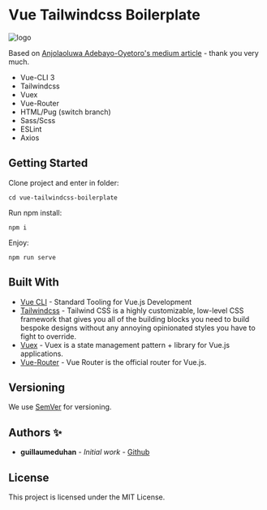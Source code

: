 # Vue Tailwindcss Boilerplate

![logo](https://repository-images.githubusercontent.com/257075150/ef90f980-827d-11ea-97bc-50246ce5a028)

Based on [Anjolaoluwa Adebayo-Oyetoro's medium article](https://medium.com/backticks-tildes/how-to-configure-your-vue-js-app-to-use-tailwind-css-a6f95d06e1c7) - thank you very much.

- Vue-CLI 3
- Tailwindcss
- Vuex
- Vue-Router
- HTML/Pug (switch branch)
- Sass/Scss
- ESLint
- Axios

## Getting Started

Clone project and enter in folder:

```
cd vue-tailwindcss-boilerplate
```

Run npm install:

```
npm i
```
Enjoy:

```
npm run serve
```

## Built With

* [Vue CLI](https://cli.vuejs.org/) - Standard Tooling for Vue.js Development
* [Tailwindcss](https://tailwindcss.com/) - Tailwind CSS is a highly customizable, low-level CSS framework that gives you all of the building blocks you need to build bespoke designs without any annoying opinionated styles you have to fight to override.
* [Vuex](https://vuex.vuejs.org/) - Vuex is a state management pattern + library for Vue.js applications.
* [Vue-Router](https://router.vuejs.org/) - Vue Router is the official router for Vue.js.

## Versioning

We use [SemVer](http://semver.org/) for versioning.

## Authors ✨

* **guillaumeduhan** - *Initial work* - [Github](https://github.com/guillaumeduhan)

## License

This project is licensed under the MIT License.

